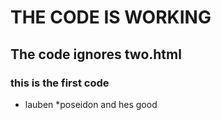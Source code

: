 # THE CODE IS WORKING

## The code ignores two.html
### this is the first code
 * lauben
 *poseidon and hes good
